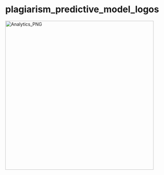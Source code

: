 # plagiarism_predictive_model_logos

<img width="467" alt="Analytics_PNG" src="https://user-images.githubusercontent.com/48892066/151905619-52a81dbc-beee-4f33-89be-e5384e2ed92a.png">

